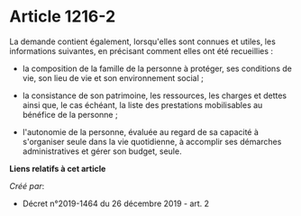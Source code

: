 # Article 1216-2

La demande contient également, lorsqu'elles sont connues et utiles, les informations suivantes, en précisant comment elles
ont été recueillies :

- la composition de la famille de la personne à protéger, ses conditions de vie, son lieu de vie et son environnement
social ;

- la consistance de son patrimoine, les ressources, les charges et dettes ainsi que, le cas échéant, la liste des prestations
mobilisables au bénéfice de la personne ;

- l'autonomie de la personne, évaluée au regard de sa capacité à s'organiser seule dans la vie quotidienne, à accomplir ses
démarches administratives et gérer son budget, seule.

**Liens relatifs à cet article**

_Créé par_:

  - Décret n°2019-1464 du 26 décembre 2019 - art. 2
